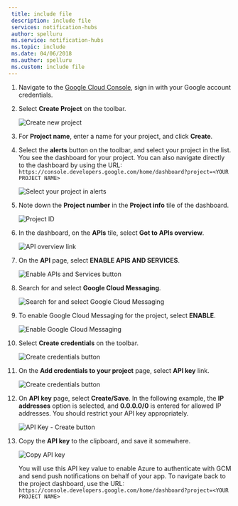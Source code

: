 ```yaml
---
 title: include file
 description: include file
 services: notification-hubs
 author: spelluru
 ms.service: notification-hubs
 ms.topic: include
 ms.date: 04/06/2018
 ms.author: spelluru
 ms.custom: include file
---
```


1. Navigate to the [Google Cloud Console](https://console.developers.google.com/cloud-resource-manager), sign in with your Google account credentials. 
2. Select **Create Project** on the toolbar. 
   
    ![Create new project](./media/mobile-services-enable-google-cloud-messaging/mobile-services-google-new-project.png)   
3. For **Project name**, enter a name for your project, and click **Create**.
4. Select the **alerts** button on the toolbar, and select your project in the list. You see the dashboard for your project. You can also navigate directly to the dashboard by using the URL: `https://console.developers.google.com/home/dashboard?project=<YOUR PROJECT NAME>`

    ![Select your project in alerts](./media/mobile-services-enable-google-cloud-messaging/alert-new-project.png)
5. Note down the **Project number** in the **Project info** tile of the dashboard. 

    ![Project ID](./media/mobile-services-enable-google-cloud-messaging/project-number.png)
6. In the dashboard, on the **APIs** tile, select **Got to APIs overview**. 

    ![API overview link](./media/mobile-services-enable-google-cloud-messaging/go-to-api-overview.png)
7. On the **API** page, select **ENABLE APIS AND SERVICES**. 

    ![Enable APIs and Services button](./media/mobile-services-enable-google-cloud-messaging/enable-api-services-button.png)
8. Search for and select **Google Cloud Messaging**. 

    ![Search for and select Google Cloud Messaging](./media/mobile-services-enable-google-cloud-messaging/search-select-gcm.png)
9. To enable Google Cloud Messaging for the project, select **ENABLE**.

    ![Enable Google Cloud Messaging](./media/mobile-services-enable-google-cloud-messaging/enable-gcm-button.png)
10. Select **Create credentials** on the toolbar. 

    ![Create credentials button](./media/mobile-services-enable-google-cloud-messaging/create-credentials-button.png)
11. On the **Add credentials to your project** page, select **API key** link. 

    ![Create credentials button](./media/mobile-services-enable-google-cloud-messaging/api-key-button.png)    
12. On **API key** page, select **Create/Save**. In the following example, the **IP addresses** option is selected, and **0.0.0.0/0** is entered for allowed IP addresses. You should restrict your API key appropriately. 

    ![API Key - Create button](./media/mobile-services-enable-google-cloud-messaging/api-key-create-button.png)
13. Copy the **API key** to the clipboard, and save it somewhere. 

    ![Copy API key](./media/mobile-services-enable-google-cloud-messaging/copy-api-key.png)
   
    You will use this API key value to enable Azure to authenticate with GCM and send push notifications on behalf of your app. To navigate back to the project dashboard, use the URL: `https://console.developers.google.com/home/dashboard?project=<YOUR PROJECT NAME>`

